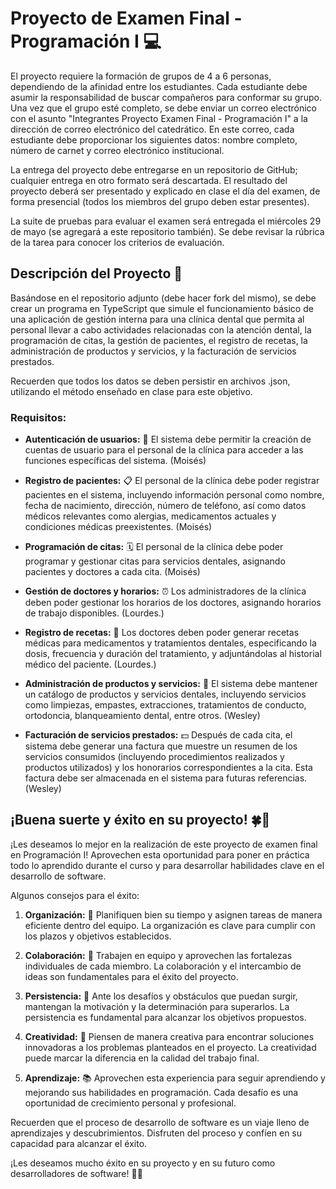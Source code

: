 # Proyecto de Examen Final - Programación I 💻

El proyecto requiere la formación de grupos de 4 a 6 personas, dependiendo de la afinidad entre los estudiantes. Cada estudiante debe asumir la responsabilidad de buscar compañeros para conformar su grupo. Una vez que el grupo esté completo, se debe enviar un correo electrónico con el asunto "Integrantes Proyecto Examen Final - Programación I" a la dirección de correo electrónico del catedrático. En este correo, cada estudiante debe proporcionar los siguientes datos: nombre completo, número de carnet y correo electrónico institucional.

La entrega del proyecto debe entregarse en un repositorio de GitHub; cualquier entrega en otro formato será descartada. El resultado del proyecto deberá ser presentado y explicado en clase el día del examen, de forma presencial (todos los miembros del grupo deben estar presentes).

La suite de pruebas para evaluar el examen será entregada el miércoles 29 de mayo (se agregará a este repositorio también). Se debe revisar la rúbrica de la tarea para conocer los criterios de evaluación.

## Descripción del Proyecto 📝

Basándose en el repositorio adjunto (debe hacer fork del mismo), se debe crear un programa en TypeScript que simule el funcionamiento básico de una aplicación de gestión interna para una clínica dental que permita al personal llevar a cabo actividades relacionadas con la atención dental, la programación de citas, la gestión de pacientes, el registro de recetas, la administración de productos y servicios, y la facturación de servicios prestados.

Recuerden que todos los datos se deben persistir en archivos .json, utilizando el método enseñado en clase para este objetivo.

### Requisitos:

- **Autenticación de usuarios:** 🔐 El sistema debe permitir la creación de cuentas de usuario para el personal de la clínica para acceder a las funciones específicas del sistema. (Moisés)

- **Registro de pacientes:** 📋 El personal de la clínica debe poder registrar pacientes en el sistema, incluyendo información personal como nombre, fecha de nacimiento, dirección, número de teléfono, así como datos médicos relevantes como alergias, medicamentos actuales y condiciones médicas preexistentes. (Moisés)

- **Programación de citas:** 🗓️ El personal de la clínica debe poder programar y gestionar citas para servicios dentales, asignando pacientes y doctores a cada cita. (Moisés)

- **Gestión de doctores y horarios:** ⏰ Los administradores de la clínica deben poder gestionar los horarios de los doctores, asignando horarios de trabajo disponibles. (Lourdes.)

- **Registro de recetas:** 💊 Los doctores deben poder generar recetas médicas para medicamentos y tratamientos dentales, especificando la dosis, frecuencia y duración del tratamiento, y adjuntándolas al historial médico del paciente. (Lourdes.)

- **Administración de productos y servicios:** 💼 El sistema debe mantener un catálogo de productos y servicios dentales, incluyendo servicios como limpiezas, empastes, extracciones, tratamientos de conducto, ortodoncia, blanqueamiento dental, entre otros. (Wesley)

- **Facturación de servicios prestados:** 💵 Después de cada cita, el sistema debe generar una factura que muestre un resumen de los servicios consumidos (incluyendo procedimientos realizados y productos utilizados) y los honorarios correspondientes a la cita. Esta factura debe ser almacenada en el sistema para futuras referencias. (Wesley)


## ¡Buena suerte y éxito en su proyecto! 🍀🚀

¡Les deseamos lo mejor en la realización de este proyecto de examen final en Programación I! Aprovechen esta oportunidad para poner en práctica todo lo aprendido durante el curso y para desarrollar habilidades clave en el desarrollo de software.

Algunos consejos para el éxito:

1. **Organización:** 📅 Planifiquen bien su tiempo y asignen tareas de manera eficiente dentro del equipo. La organización es clave para cumplir con los plazos y objetivos establecidos.

2. **Colaboración:** 👥 Trabajen en equipo y aprovechen las fortalezas individuales de cada miembro. La colaboración y el intercambio de ideas son fundamentales para el éxito del proyecto.

3. **Persistencia:** 💪 Ante los desafíos y obstáculos que puedan surgir, mantengan la motivación y la determinación para superarlos. La persistencia es fundamental para alcanzar los objetivos propuestos.

4. **Creatividad:** 🎨 Piensen de manera creativa para encontrar soluciones innovadoras a los problemas planteados en el proyecto. La creatividad puede marcar la diferencia en la calidad del trabajo final.

5. **Aprendizaje:** 📚 Aprovechen esta experiencia para seguir aprendiendo y mejorando sus habilidades en programación. Cada desafío es una oportunidad de crecimiento personal y profesional.

Recuerden que el proceso de desarrollo de software es un viaje lleno de aprendizajes y descubrimientos. Disfruten del proceso y confíen en su capacidad para alcanzar el éxito.

¡Les deseamos mucho éxito en su proyecto y en su futuro como desarrolladores de software! 🎉👏
